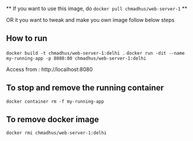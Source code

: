 ** If you want to use this image, do `docker pull chmadhus/web-server-1` **

OR it you want to tweak and make you own image follow below steps

## How to run

`docker build -t chmadhus/web-server-1:delhi .`
`docker run -dit --name my-running-app -p 8080:80 chmadhus/web-server-1:delhi`

Access from : http://localhost:8080

## To stop and remove the running container

`docker container rm -f my-running-app`

## To remove docker image

`docker rmi chmadhus/web-server-1:delhi`


